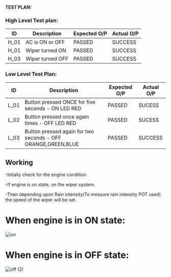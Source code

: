 
#### TEST PLAN:
### High Level Test plan:
| ID    | Description                             | Expected O/P | Actual O/P | 
|-------|-----------------------------------------| ------------ | ---------- | 
| H_01  |AC is  ON or OFF             |PASSED        |SUCCESS     | 
| H_01  |Wiper turned ON                     |PASSED        |SUCCESS     |
| H_03  |Wiper turned OFF             |PASSED        |SUCCESS     | 


### Low Level Test Plan:
| ID    | Description           | Expected O/P | Actual O/P | 
|-------|-----------------------| ------------ | -----------|
| L_01  |Button pressed ONCE for five seconds - ON LED RED          | PASSED       |SUCESS      |
| L_02  |Button pressed once again times - OFF LED RED | PASSED       |SUCESS      | Scenario     |
| L_03  |Button pressed again for two seconds - OFF ORANGE,GREEN,BLUE  | PASSED       |SUCCESS     | 


## Working

-Intially check for the engine condition

-If engine is on state, on the wiper system.

-Then depending upon Rain intensity(To measure rain intensity POT used) the speed of the wiper will be set.




# When engine is in ON state:


![on](https://user-images.githubusercontent.com/79862567/168426851-0902a8c4-f47f-4aa0-8e76-e30ede15c307.jpeg)



# When engine is in OFF state:


![off (2)](https://user-images.githubusercontent.com/79862567/168426873-29aebb2b-6dcb-47c1-8b7c-b8bc094d3220.jpeg)
